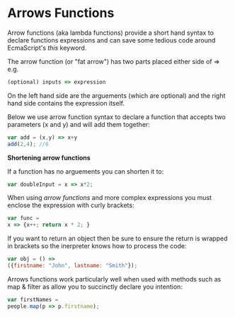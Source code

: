 # Arrows Functions 

Arrow functions (aka lambda functions) provide a short hand syntax to declare functions expressions and can save some tedious code around EcmaScript's *this* keyword. 

The arrow function (or "fat arrow") has two parts placed either side of => e.g.

```javascript 
(optional) inputs => expression
```

On the left hand side are the arguements (which are optional) and the right hand side contains the expression itself.

Below we use arrow function syntax to declare a function that accepts two parameters (x and y) and will add them together: 

```javascript 
var add = (x,y) => x+y
add(2,4); //6
```

**Shortening arrow functions**

If a function has no arguements you can shorten it to: 

```javascript
var doubleInput = x => x*2;
```

When using *arrow functions* and more complex expressions you must enclose the expression with curly brackets: 

```javascript 
var func = 
x => {x++; return x * 2; }
```

If you want to return an object then be sure to ensure the return is wrapped in brackets so the inerpreter knows how to process the code: 

```javascript 
var obj = () =>
({firstname: "John", lastname: "Smith"});
```

Arrows functions work particularly well when used with methods such as map & filter as allow you to succinctly declare you intention:

```javascript 
var firstNames = 
people.map(p => p.firstname); 
```